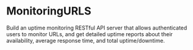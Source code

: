 

# MonitoringURLS
Build an uptime monitoring RESTful API server that allows authenticated users to monitor URLs, and get detailed uptime reports about their availability, average response time, and total uptime/downtime.
